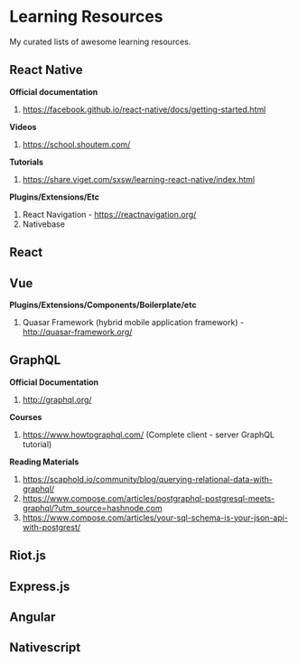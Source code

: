 # Learning Resources

My curated lists of awesome learning resources.

## React Native

**Official documentation**

1. https://facebook.github.io/react-native/docs/getting-started.html

**Videos**

1. https://school.shoutem.com/

**Tutorials**

1. https://share.viget.com/sxsw/learning-react-native/index.html

**Plugins/Extensions/Etc**

1. React Navigation - https://reactnavigation.org/
2. Nativebase



## React

## Vue

**Plugins/Extensions/Components/Boilerplate/etc**

1. Quasar Framework (hybrid mobile application framework) - http://quasar-framework.org/

## GraphQL

**Official Documentation**

1. http://graphql.org/

**Courses**

1. https://www.howtographql.com/ (Complete client - server GraphQL tutorial)

**Reading Materials**

1. https://scaphold.io/community/blog/querying-relational-data-with-graphql/
2. https://www.compose.com/articles/postgraphql-postgresql-meets-graphql/?utm_source=hashnode.com
3. https://www.compose.com/articles/your-sql-schema-is-your-json-api-with-postgrest/

## Riot.js

## Express.js

## Angular

## Nativescript